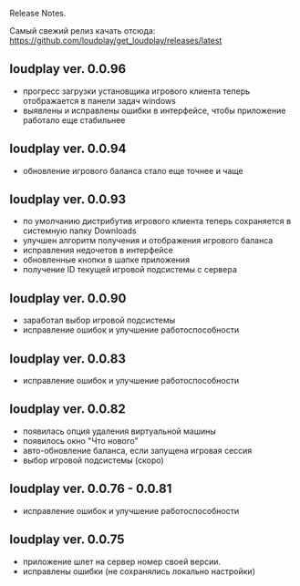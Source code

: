 ﻿Release Notes.

Самый свежий релиз качать отсюда:
https://github.com/loudplay/get_loudplay/releases/latest

loudplay ver. 0.0.96
--------------------
- прогресс загрузки установщика игрового клиента теперь отображается в панели задач windows
- выявлены и исправлены ошибки в интерфейсе, чтобы приложение работало еще стабильнее

loudplay ver. 0.0.94
--------------------
- обновление игрового баланса стало еще точнее и чаще

loudplay ver. 0.0.93
--------------------
- по умолчанию дистрибутив игрового клиента теперь сохраняется в системную папку Downloads
- улучшен алгоритм получения и отображения игрового баланса
- исправления недочетов в интерфейсе
- обновленные кнопки в шапке приложения
- получение ID текущей игровой подсистемы с сервера

loudplay ver. 0.0.90
--------------------
- заработал выбор игровой подсистемы
- исправление ошибок и улучшение работоспособности

loudplay ver. 0.0.83
--------------------
- исправление ошибок и улучшение работоспособности

loudplay ver. 0.0.82
--------------------
- появилась опция удаления виртуальной машины
- появилось окно "Что нового"
- авто-обновление баланса, если запущена игровая сессия
- выбор игровой подсистемы (скоро)

loudplay ver. 0.0.76 - 0.0.81
--------------------
- исправление ошибок и улучшение работоспособности

loudplay ver. 0.0.75
--------------------
- приложение шлет на сервер номер своей версии.
- исправлены ошибки (не сохранялись локально настройки)